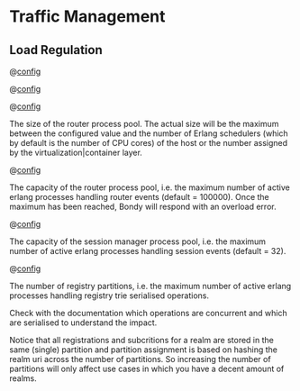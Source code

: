 # Traffic Management

## Load Regulation


@[config](load_regulation.enabled,on|off,on,v0.8.8)

@[config](load_regulation.router.pool.type,permanent|transient,transient,v0.8.8)

@[config](load_regulation.router.pool.size,pos_integer,8,v0.8.8)

The size of the router process pool.
The actual size will be the maximum between the configured value and
the number of Erlang schedulers (which by default is the number of CPU cores) of the host or the number assigned by the virtualization|container layer.


@[config](load_regulation.router.pool.capacity,pos_integer,100000,v0.8.8)

The capacity of the router process pool, i.e. the maximum number of
active erlang processes handling router events (default = 100000).
Once the maximum has been reached, Bondy will respond with an overload error.

@[config](load_regulation.session_manager.pool.size,pos_integer,32,v1.0.0)

The capacity of the session manager process pool, i.e. the maximum
number of active erlang processes handling session events (default = 32).


@[config](registry.partitions,pos_integer,32,v1.0.0)

The number of registry partitions, i.e. the maximum
number of active erlang processes handling registry trie serialised
operations.

Check with the documentation which operations are concurrent and which are
serialised to understand the impact.

Notice that all registrations and subcritions for a realm are stored in the
same (single) partition and partition assignment is based on hashing the
realm uri across the number of partitions. So increasing the number of
partitions will only  affect use cases in which you have a decent amount of
realms.

